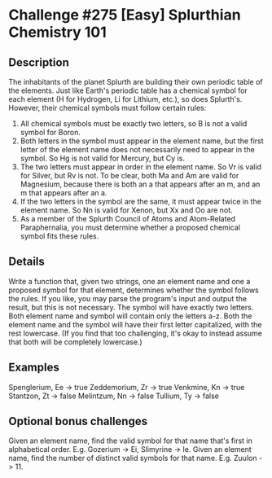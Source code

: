 # Challenge #275 [Easy] Splurthian Chemistry 101
## Description

The inhabitants of the planet Splurth are building their own periodic table of the elements. Just like Earth's periodic table has a chemical symbol for each element (H for Hydrogen, Li for Lithium, etc.), so does Splurth's. However, their chemical symbols must follow certain rules:
1. All chemical symbols must be exactly two letters, so B is not a valid symbol for Boron.
2. Both letters in the symbol must appear in the element name, but the first letter of the element name does not necessarily need to appear in the symbol. So Hg is not valid for Mercury, but Cy is.
3. The two letters must appear in order in the element name. So Vr is valid for Silver, but Rv is not. To be clear, both Ma and Am are valid for Magnesium, because there is both an a that appears after an m, and an m that appears after an a.
4. If the two letters in the symbol are the same, it must appear twice in the element name. So Nn is valid for Xenon, but Xx and Oo are not.
5. As a member of the Splurth Council of Atoms and Atom-Related Paraphernalia, you must determine whether a proposed chemical symbol fits these rules.

## Details

Write a function that, given two strings, one an element name and one a proposed symbol for that element, determines whether the symbol follows the rules. If you like, you may parse the program's input and output the result, but this is not necessary.
The symbol will have exactly two letters. Both element name and symbol will contain only the letters a-z. Both the element name and the symbol will have their first letter capitalized, with the rest lowercase. (If you find that too challenging, it's okay to instead assume that both will be completely lowercase.)

## Examples

Spenglerium, Ee -> true
Zeddemorium, Zr -> true
Venkmine, Kn -> true
Stantzon, Zt -> false
Melintzum, Nn -> false
Tullium, Ty -> false

## Optional bonus challenges

Given an element name, find the valid symbol for that name that's first in alphabetical order. E.g. Gozerium -> Ei, Slimyrine -> Ie.
Given an element name, find the number of distinct valid symbols for that name. E.g. Zuulon -> 11.